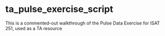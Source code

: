 # ta_pulse_exercise_script
This is a commented-out walkthrough of the Pulse Data Exercise for ISAT 251, used as a TA resource
